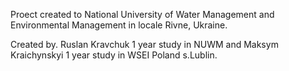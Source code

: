 Proect created to National University of Water Management and Environmental Management in locale Rivne, Ukraine. 





Created by. Ruslan Kravchuk 1 year study in NUWM and Maksym Kraichynskyi 1 year study in WSEI Poland s.Lublin. 
